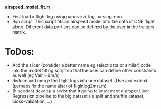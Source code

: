 **airspeed_model_fit.m**
- First load a flight log using paparazzi_log_parsing repo.
- Run script. 
This script fits an airspeed model into the data of ONE flight alone. Different data portions can be defined by the user in the tranges matrix.

# ToDos:
- Add the slicer (consider a better name eg select data or similar) code into the model fitting script so that the user can define other constraints as well (eg Vair > 6m/s)
- Reduce and merge the flight logs into one dataset. (Use and extend (perhaps fix the name also) of flightlog2mat.m)
- (If needed) develop a script that it going to implement a proper Liner Regression pipeline to the big dataset (ie split and shuffle dataset, cross-validation, ...)
